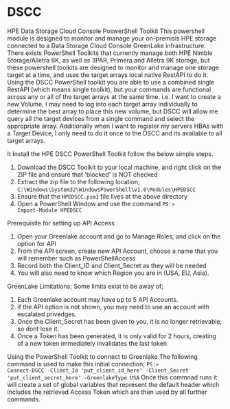 # DSCC
HPE Data Storage Cloud Console PoswerShell Toolkit
This powershell module is designed to monitor and manage your on-premisis HPE storage connected to a Data Storage Cloud Console GreenLake infrastructure. 
There exists PowerShell Toolkits that currently manage both HPE Nimble Storage/Alletra 6K, as well as 3PAR, Primera and Alletra 9K storage, but these 
powershell toolkits are designed to monitor and manage one storage target at a time, and uses the target arrays local native RestAPI to do it. Using the 
DSCC PowerShell toolkit you are able to use a combined single RestAPI (which means single toolkit), but your commands are functional across any or all of 
the target arrays at the same time. i.e. I want to create a new Volume, I may need to log into each target array individually to determine the best array to 
place this new volume, but DSCC will allow me query all the target devices from a single command and select the appropriate array. Additionally when I want to 
register my servers HBAs with a Target Device, I only need to do it once to the DSCC and its available to all target arrays. 

It Install the HPE DSCC PowerShell Toolkit follow the below simple steps.
1. Download the DSCC Toolkit to your local machine, and right click on the ZIP file and ensure that 'blocked' is NOT checked
2. Extract the zip file to the following location; <code>C:\Windows\System32\WindowsPowerShell\v1.0\Modules\HPEDSCC</code>
3. Ensure that the <code>HPEDSCC.psm1</code> file lives at the above directory
4. Open a PowerShell Window and use the command <code>PS:> Import-Module HPEDSCC</code>

Prerequisite for setting up API Access
1. Open your Greenlake account and go to Manage Roles, and click on the option for API
2. From the API screen, create new API Account, choose a name that you will remember such as PowerShellAccess
3. Record both the Client_ID and Client_Secret as they will be needed
4. You will also need to know which Region you are in (USA, EU, Asia). 

GreenLake Limitations; Some limits exist to be away of; 
1. Each Greenlake account may have up to 5 API Accounts. 
2. if the API option is not shown, you may need to use an account with escalated privedges.
3. Once the Client_Secret has been given to you, it is no longer retrievable, so dont lose it.
4. Once a Token has been generated, it is only valid for 2 hours, creating of a new token immediately invalidates the last token

Using the PowerShell Toolkit to connect to Greenlake
The following command is used to make this initial connection;
<code>PS:> Connect-DSCC -Client_Id 'put_client_id_here' -Client_Secret 'put_client_secret_here' -GreenlakeType USA</code>
Once this commnad runs it will create a set of global variables that represent the default header which includes the retrieved 
Access Token which are then used by all further commands.
